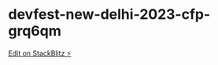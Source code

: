 # devfest-new-delhi-2023-cfp-grq6qm

[Edit on StackBlitz ⚡️](https://stackblitz.com/edit/devfest-new-delhi-2023-cfp-grq6qm)